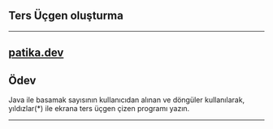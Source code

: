 ##   Ters Üçgen oluşturma

---------------------------------

[patika.dev](https://patika.dev)
--------------------------------

## Ödev 

Java ile basamak sayısının kullanıcıdan alınan ve döngüler kullanılarak, yıldızlar(*) ile ekrana ters üçgen çizen programı yazın.


***

